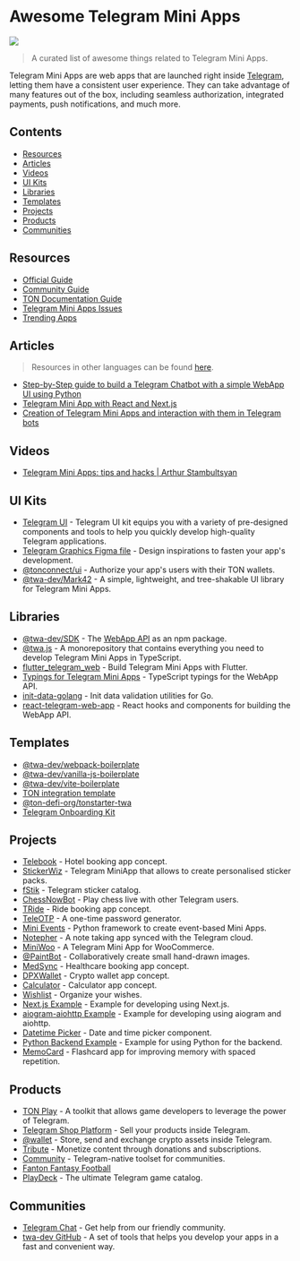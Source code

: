 # Awesome Telegram Mini Apps

[](https://github.com/telegram-mini-apps-dev/awesome-telegram-mini-apps?tab=readme-ov-file#awesome-telegram-mini-apps-)

[![](https://github.com/telegram-mini-apps-dev/awesome-telegram-mini-apps/raw/main/assets/tapps.png)](https://github.com/telegram-mini-apps-dev/awesome-telegram-mini-apps/blob/main/assets/tapps.png)

> A curated list of awesome things related to Telegram Mini Apps.

Telegram Mini Apps are web apps that are launched right inside [Telegram](https://telegram.org/), letting them have a consistent user experience. They can take advantage of many features out of the box, including seamless authorization, integrated payments, push notifications, and much more.

## Contents

[](https://github.com/telegram-mini-apps-dev/awesome-telegram-mini-apps?tab=readme-ov-file#contents)

* [Resources](https://github.com/telegram-mini-apps-dev/awesome-telegram-mini-apps?tab=readme-ov-file#resources)
* [Articles](https://github.com/telegram-mini-apps-dev/awesome-telegram-mini-apps?tab=readme-ov-file#articles)
* [Videos](https://github.com/telegram-mini-apps-dev/awesome-telegram-mini-apps?tab=readme-ov-file#videos)
* [UI Kits](https://github.com/telegram-mini-apps-dev/awesome-telegram-mini-apps?tab=readme-ov-file#ui-kits)
* [Libraries](https://github.com/telegram-mini-apps-dev/awesome-telegram-mini-apps?tab=readme-ov-file#libraries)
* [Templates](https://github.com/telegram-mini-apps-dev/awesome-telegram-mini-apps?tab=readme-ov-file#templates)
* [Projects](https://github.com/telegram-mini-apps-dev/awesome-telegram-mini-apps?tab=readme-ov-file#projects)
* [Products](https://github.com/telegram-mini-apps-dev/awesome-telegram-mini-apps?tab=readme-ov-file#products)
* [Communities](https://github.com/telegram-mini-apps-dev/awesome-telegram-mini-apps?tab=readme-ov-file#communities)

## Resources

[](https://github.com/telegram-mini-apps-dev/awesome-telegram-mini-apps?tab=readme-ov-file#resources)

* [Official Guide](https://core.telegram.org/bots/webapps)
* [Community Guide](https://docs.telegram-mini-apps.com/)
* [TON Documentation Guide](https://docs.ton.org/develop/dapps/twa)
* [Telegram Mini Apps Issues](https://github.com/Telegram-Mini-Apps/issues)
* [Trending Apps](https://t.me/trendingapps)

## Articles

[](https://github.com/telegram-mini-apps-dev/awesome-telegram-mini-apps?tab=readme-ov-file#articles)

> Resources in other languages can be found [here](https://github.com/telegram-mini-apps-dev/awesome-telegram-mini-apps/blob/main/resources_other_languages.md#resources-in-other-languages).

* [Step-by-Step guide to build a Telegram Chatbot with a simple WebApp UI using Python](https://medium.com/@calixtemayoraz/step-by-step-guide-to-build-a-telegram-chatbot-with-a-simple-webapp-ui-using-python-44dca453522f)
* [Telegram Mini App with React and Next.js](https://dev.to/bitofuniverse/telegram-web-app-with-react-and-nextjs-440i)
* [Creation of Telegram Mini Apps and interaction with them in Telegram bots](https://prog.world/creation-of-telegram-web-apps-and-interaction-with-them-in-telegram-bots)

## Videos

[](https://github.com/telegram-mini-apps-dev/awesome-telegram-mini-apps?tab=readme-ov-file#videos)

* [Telegram Mini Apps: tips and hacks | Arthur Stambultsyan](https://www.youtube.com/watch?v=amvZy9hzAic&t=2476)

## UI Kits

[](https://github.com/telegram-mini-apps-dev/awesome-telegram-mini-apps?tab=readme-ov-file#ui-kits)

* [Telegram UI](https://github.com/Telegram-Mini-Apps/TelegramUI) - Telegram UI kit equips you with a variety of pre-designed components and tools to help you quickly develop high-quality Telegram applications.
* [Telegram Graphics Figma file](https://www.figma.com/community/file/1248595286803212338/telegram-graphics) - Design inspirations to fasten your app's development.
* [@tonconnect/ui](https://github.com/ton-connect/sdk/tree/main/packages/ui) - Authorize your app's users with their TON wallets.
* [@twa-dev/Mark42](https://github.com/twa-dev/Mark42) - A simple, lightweight, and tree-shakable UI library for Telegram Mini Apps.

## Libraries

[](https://github.com/telegram-mini-apps-dev/awesome-telegram-mini-apps?tab=readme-ov-file#libraries)

* [@twa-dev/SDK](https://github.com/twa-dev/SDK) - The [WebApp API](https://core.telegram.org/bots/webapps#initializing-mini-apps) as an npm package.
* [@twa.js](https://github.com/Telegram-Web-Apps/twa.js) - A monorepository that contains everything you need to develop Telegram Mini Apps in TypeScript.
* [flutter_telegram_web](https://pub.dev/documentation/flutter_telegram_web_app/latest) - Build Telegram Mini Apps with Flutter.
* [Typings for Telegram Mini Apps](https://github.com/DavisDmitry/telegram-webapps/tree/master) - TypeScript typings for the WebApp API.
* [init-data-golang](https://github.com/Telegram-Mini-Apps/init-data-golang) - Init data validation utilities for Go.
* [react-telegram-web-app](https://github.com/vkruglikov/react-telegram-web-app) - React hooks and components for building the WebApp API.

## Templates

[](https://github.com/telegram-mini-apps-dev/awesome-telegram-mini-apps?tab=readme-ov-file#templates)

* [@twa-dev/webpack-boilerplate](https://github.com/twa-dev/webpack-boilerplate)
* [@twa-dev/vanilla-js-boilerplate](https://github.com/twa-dev/vanilla-js-boilerplate)
* [@twa-dev/vite-boilerplate](https://github.com/twa-dev/vite-boilerplate)
* [TON integration template](https://github.com/ton-community/twa-template)
* [@ton-defi-org/tonstarter-twa](https://github.com/ton-defi-org/tonstarter-twa)
* [Telegram Onboarding Kit](https://github.com/Easterok/telegram-onboarding-kit)

## Projects

[](https://github.com/telegram-mini-apps-dev/awesome-telegram-mini-apps?tab=readme-ov-file#projects)

* [Telebook](https://github.com/neSpecc/telebook) - Hotel booking app concept.
* [StickerWiz](https://github.com/TatianaFomina/stkrz_bot) - Telegram MiniApp that allows to create personalised sticker packs.
* [fStik](https://github.com/fstik-app/catalog) - Telegram sticker catalog.
* [ChessNowBot](https://github.com/Quatern1on/ChessNowBot) - Play chess live with other Telegram users.
* [TRide](https://github.com/ArashYounesi/TRide) - Ride booking app concept.
* [TeleOTP](https://github.com/UselessStudio/TeleOTP) - A one-time password generator.
* [Mini Events](https://github.com/mbasaglia/mini_apps) - Python framework to create event-based Mini Apps.
* [Notepher](https://github.com/deptyped/notepher-bot) - A note taking app synced with the Telegram cloud.
* [MiniWoo](https://github.com/mini-woo/mini-woo) - A Telegram Mini App for WooCommerce.
* [@PaintBot](https://github.com/hip-hyena/PaintBot) - Collaboratively create small hand-drawn images.
* [MedSync](https://github.com/Latand/MedSyncWebApp) - Healthcare booking app concept.
* [DPXWallet](https://github.com/erfanmola/DPXWallet) - Crypto wallet app concept.
* [Calculator](https://github.com/ArashYounesi/TCalculator) - Calculator app concept.
* [Wishlist](https://github.com/grulex/telegram-wishlist-miniapp) - Organize your wishes.
* [Next.js Example](https://github.com/mauriciobraz/next.js-telegram-webapp) - Example for developing using Next.js.
* [aiogram-aiohttp Example](https://github.com/abdullaev388/Telegram-Web-App) - Example for developing using aiogram and aiohttp.
* [Datetime Picker](https://github.com/Expented/tgdtp) - Date and time picker component.
* [Python Backend Example](https://github.com/poshl000/telegram-webapp-bot) - Example for using Python for the backend.
* [MemoCard](https://github.com/kubk/memo-card) - Flashcard app for improving memory with spaced repetition.

## Products

[](https://github.com/telegram-mini-apps-dev/awesome-telegram-mini-apps?tab=readme-ov-file#products)

* [TON Play](https://tonplay.io/) - A toolkit that allows game developers to leverage the power of Telegram.
* [Telegram Shop Platform](https://telegramwebapps.ru/) - Sell your products inside Telegram.
* [@wallet](https://wallet.tg/) - Store, send and exchange crypto assets inside Telegram.
* [Tribute](https://tribute.t.me/) - Monetize content through donations and subscriptions.
* [Community](https://community_bot.t.me/) - Telegram-native toolset for communities.
* [Fanton Fantasy Football](https://fantongamebot.t.me/)
* [PlayDeck](https://playdeckbot.t.me/) - The ultimate Telegram game catalog.

## Communities

[](https://github.com/telegram-mini-apps-dev/awesome-telegram-mini-apps?tab=readme-ov-file#communities)

* [Telegram Chat](https://t.me/twa_dev) - Get help from our friendly community.
* [twa-dev GitHub](https://github.com/twa-dev) - A set of tools that helps you develop your apps in a fast and convenient way.

